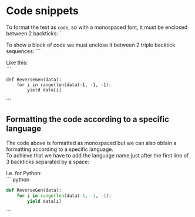 # Code snippets
To format the text as `code`, so with a monospaced font, it must be enclosed between 2 backticks: `

To show a block of code we must enclose it between 2 triple backtick sequences: \```

Like this:\
\```
```
def ReverseGen(data):
    for i in range(len(data)-1, -1, -1):
        yield data[i]
```
\```

## Formatting the code according to a specific language
The code above is formatted as monospaced but we can also obtain a formatting according to a specific language.\
To achieve that we have to add the language name just after the first line of 3 backticks separated by a space:

I.e. for Python:\
\``` python
``` python
def ReverseGen(data):
    for i in range(len(data)-1, -1, -1):
        yield data[i]
```
\```
